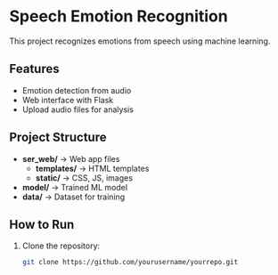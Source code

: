  
# Speech Emotion Recognition

This project recognizes emotions from speech using machine learning.

## Features
- Emotion detection from audio
- Web interface with Flask
- Upload audio files for analysis

## Project Structure
- **ser_web/** → Web app files
  - **templates/** → HTML templates
  - **static/** → CSS, JS, images
- **model/** → Trained ML model
- **data/** → Dataset for training

## How to Run
1. Clone the repository:
   ```bash
   git clone https://github.com/yourusername/yourrepo.git
